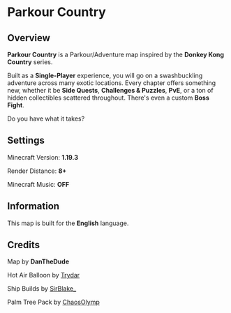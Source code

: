 # Parkour Country

## Overview

**Parkour Country** is a Parkour/Adventure map inspired by the **Donkey Kong Country** series.

Built as a **Single-Player** experience, you will go on a swashbuckling adventure across many exotic locations. Every chapter offers something new, whether it be **Side Quests**, **Challenges & Puzzles**, **PvE**, or a ton of hidden collectibles scattered throughout. There's even a custom **Boss Fight**.

Do you have what it takes?

## Settings

Minecraft Version: **1.19.3**

Render Distance: **8+**

Minecraft Music: **OFF**

## Information

This map is built for the **English** language.

## Credits

Map by **DanTheDude**

Hot Air Balloon by [Trydar](https://www.planetminecraft.com/member/trydar/)

Ship Builds by [SirBlake_](https://www.planetminecraft.com/member/sirblake_/)

Palm Tree Pack by [ChaosOlymp](https://www.planetminecraft.com/member/chaosolymp/)
